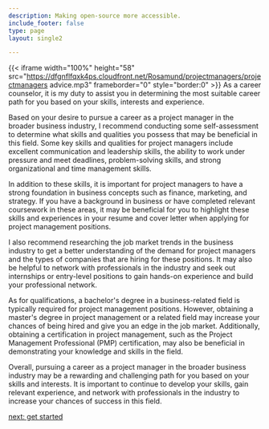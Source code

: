 ```yaml
---
description: Making open-source more accessible.
include_footer: false
type: page
layout: single2

---
```


{{< iframe width="100%" height="58" src="https://dfgnflfqxk4ps.cloudfront.net/Rosamund/projectmanagers/projectmanagers advice.mp3" frameborder="0" style="border:0" >}}
As a career counselor, it is my duty to assist you in determining the most suitable career path for you based on your skills, interests and experience.

Based on your desire to pursue a career as a project manager in the broader business industry, I recommend conducting some self-assessment to determine what skills and qualities you possess that may be beneficial in this field. Some key skills and qualities for project managers include excellent communication and leadership skills, the ability to work under pressure and meet deadlines, problem-solving skills, and strong organizational and time management skills.

In addition to these skills, it is important for project managers to have a strong foundation in business concepts such as finance, marketing, and strategy. If you have a background in business or have completed relevant coursework in these areas, it may be beneficial for you to highlight these skills and experiences in your resume and cover letter when applying for project management positions.

I also recommend researching the job market trends in the business industry to get a better understanding of the demand for project managers and the types of companies that are hiring for these positions. It may also be helpful to network with professionals in the industry and seek out internships or entry-level positions to gain hands-on experience and build your professional network.

As for qualifications, a bachelor's degree in a business-related field is typically required for project management positions. However, obtaining a master's degree in project management or a related field may increase your chances of being hired and give you an edge in the job market. Additionally, obtaining a certification in project management, such as the Project Management Professional (PMP) certification, may also be beneficial in demonstrating your knowledge and skills in the field.

Overall, pursuing a career as a project manager in the broader business industry may be a rewarding and challenging path for you based on your skills and interests. It is important to continue to develop your skills, gain relevant experience, and network with professionals in the industry to increase your chances of success in this field.


<a href="https://workdojos.com/projectmanagers/start">next: get started</a>

